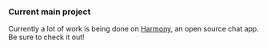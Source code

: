 ### Current main project

Currently a lot of work is being done on [Harmony](https://github.com/harmony-development/legato), an open source chat app. Be sure to check it out!
